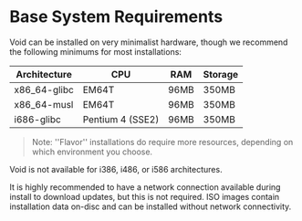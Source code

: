 # Base System Requirements

Void can be installed on very minimalist hardware, though we recommend the
following minimums for most installations:

| Architecture | CPU              | RAM  | Storage |
|--------------|------------------|------|---------|
| x86_64-glibc | EM64T            | 96MB | 350MB   |
| x86_64-musl  | EM64T            | 96MB | 350MB   |
| i686-glibc   | Pentium 4 (SSE2) | 96MB | 350MB   |

> Note: ''Flavor'' installations do require more resources, depending on which
> environment you choose.

Void is not available for i386, i486, or i586 architectures.

It is highly recommended to have a network connection available during install
to download updates, but this is not required. ISO images contain installation
data on-disc and can be installed without network connectivity.

